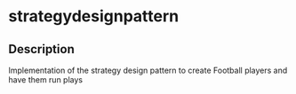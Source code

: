 # strategydesignpattern

## Description
Implementation of the strategy design pattern to create Football players and have them run plays
